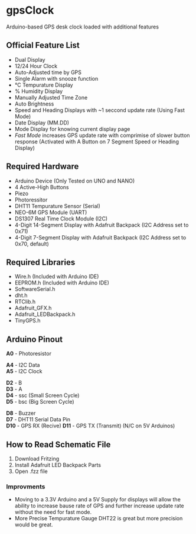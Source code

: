 # gpsClock
Arduino-based GPS desk clock loaded with additional features  
  
  
## Official Feature List
 - Dual Display  
 - 12/24 Hour Clock 
 - Auto-Adjusted time by GPS  
 - Single Alarm with snooze function
 - °C Tempurature Display  
 - % Humidity Display  
 - Manually Adjusted Time Zone 
 - Auto Brightness
 - Speed and Heading Displays with ~1 seccond update rate (Using Fast Mode)  
 - Date Display (MM.DD)  
 - Mode Display for knowing current display page  
 - *Fast Mode* increases GPS update rate with comprimise of slower button response 
 (Activated with A Button on 7 Segment Speed or Heading Display)
  
## Required Hardware
 - Arduino Device (Only Tested on UNO and NANO)  
 - 4 Active-High Buttons  
 - Piezo  
 - Photoressitor  
 - DHT11 Tempurature Sensor (Serial)  
 - NEO-6M GPS Module (UART)  
 - DS1307 Real Time Clock Module (I2C)
 - 4-Digit 14-Segment Display with Adafruit Backpack (I2C Address set to 0x71)  
 - 4-Digit 7-Segment Display with Adafruit Backpack (I2C Address set to 0x70, default)  
 
## Required Libraries
 - Wire.h (Included with Arduino IDE)
 - EEPROM.h (Included with Arduino IDE)
 - SoftwareSerial.h
 - dht.h
 - RTClib.h
 - Adafruit_GFX.h
 - Adafruit_LEDBackpack.h
 - TinyGPS.h
   
## Arduino Pinout
**A0** - Photoresistor  
  
**A4** - I2C Data  
**A5** - I2C Clock  
  
**D2** - B  
**D3** - A  
**D4** - ssc (Small Screen Cycle)  
**D5** - bsc (Big Screen Cycle)  
  
**D8** - Buzzer  
**D7** - DHT11 Serial Data Pin  
**D10** - GPS RX (Recive)
**D11** - GPS TX (Transmit) (N/C on 5V Arduinos)  

## How to Read Schematic File
 1. Download Fritzing
 2. Install Adafruit LED Backpack Parts
 3. Open .fzz file


### Improvments
 - Moving to a 3.3V Arduino and a 5V Supply for displays will allow the ability to increase bause rate of GPS and further increase update rate without the need for fast mode.  
 - More Precise Tempurature Gauge DHT22 is great but more precision would be great.
